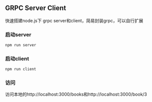 ## GRPC Server Client

快速搭建node.js下 grpc server和client，简易封装grpc，可以自行扩展

### 启动server
```js
npm run server
```

### 启动client
```js
npm run client
```

### 访问

访问本地的http://localhost:3000/books和http://localhost:3000/book/3

